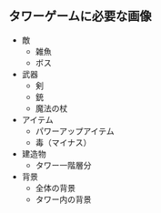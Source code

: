 ## タワーゲームに必要な画像
- 敵
  - 雑魚
  - ボス
- 武器
  - 剣
  - 銃
  - 魔法の杖 
- アイテム
  - パワーアップアイテム
  - 毒（マイナス）
- 建造物
  - タワー一階層分
- 背景
  - 全体の背景
  - タワー内の背景